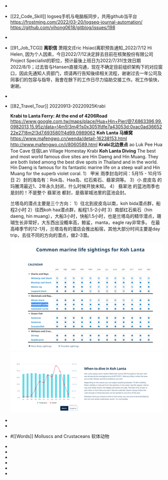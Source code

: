 -
- [[22_Code_Skill]]
  logseq手机与电脑板同步，共用github当平台
  https://frostming.com/2022/03-20/logseq-journal-automation/
  https://github.com/yihong0618/gitblog/issues/198
-
- [[91_Job_TCG]]
  **离职信**
  萧翔文(Eric Hsiao)离职预告通知_2022/7/12
  Hi Helen,
  因为个人因素，今日2022/7/12决定辞去目前在核聚股份有限公司Project Specialist的职位，预计最後上班日为2022/7/31(生效日期2022/8/1)；过去皆与Hansen直接沟通，现在不确定目前组织架构下的对应窗口，因此先通知人资部门，烦请再行告知後续相关流程，谢谢过去一年公司及同事们的包容与指导，我會在餘下的工作日尽力協助交接工作。祝工作愉快，谢谢。
-
- [[82_Travel_Tour]]
  20220913-20220925Krabi
  
  **Krabi to Lanta Ferry: At the end of 4206Road**
  https://www.google.com.tw/maps/place/Hua+Hin+Pier/@7.6863396,99.0982013,15.95z/data=!4m5!3m4!1s0x3051fdfe7a43053d:0xac0ad3665222e27!8m2!3d7.6935801!4d99.0989062
  **Koh Lanta 马蜂窝**
  https://www.mafengwo.cn/wenda/detail-16238153.html
  http://www.mafengwo.cn/i/8060589.html
  **Krabi北边景点**
  ao Luk Pee Hua Toe Cave
  住宿Lan Village Homestay Krabi
  **Koh Lanta Diving**
  The best and most world famous dive sites are Hin Daeng and Hin Muang. They are both listed among the best dive spots in Thailand and in the world. Hin Daeng is famous for its fantastic marine life on a steep wall and Hin Muang for the superb violet coral.
  1） 甲米 雨季封岛时间：5月15 - 10月15日
  2）封的海岛有：Rok岛、Haa岛、红石紫石、翡翠洞等。
  3）小 皮皮岛 的玛雅湾最近1、2年永久封闭，什么时候开放未知。
  4） 翡翠池 的蓝池雨季也是封的！不是整个 翡翠池 都封，是翡翠城池里的蓝池会封。
  
  兰塔岛的潜点主要是三个方向：
  1）往北到皮皮岛以南，koh bida潜点群，船程2小时
  2）往西koh haa潜点群，船程1.5-2小时
  3）南部红石紫石（hin daeng, hin muang），大船3小时，快船1.5小时，也是兰塔岛的精华潜点，珊瑚生长非常好，大东西出没概率高，鲸鲨，manta，eagle ray非常多。
  在最高峰季节的12-1月，兰塔岛有的潜店会推出船宿，其他大部分时间主要是day trip，去往不同的方向的潜点，做2-3潜。
  
  ![image.png](../assets/image_1657611172340_0.png)
  ![image.png](../assets/image_1657611196484_0.png)
-
-
- #[[Words]]
  Molluscs and Crustaceans 软体动物
-
-
-
-
-
-